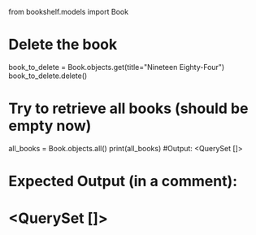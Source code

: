from bookshelf.models import Book

# Delete the book
book_to_delete = Book.objects.get(title="Nineteen Eighty-Four")
book_to_delete.delete()

# Try to retrieve all books (should be empty now)
all_books = Book.objects.all()
print(all_books) #Output: <QuerySet []>

# Expected Output (in a comment):
# <QuerySet []>